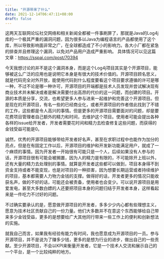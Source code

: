 ```yaml
---
title: "开源带来了什么"
date: 2021-12-14T06:47:11+08:00
draft: false
---
```


这两天互联网论坛社交网络和相关新闻全都被一件事刷屏了，那就是Java的Log4j库的一个极其严重的漏洞问题，因为很多以Java为编程语言的产品都使用了这个库，所以导致影响面非常之广，在全球都造成了不小的影响力。各大小厂都在紧急的排查并且修理这个漏洞，以免对产品用户造成严重影响。
具体情况可以见这篇文章：https://sspai.com/post/70394 

今天我想讨论的并不是这个漏洞本身，而是这个Log4j项目其实是个开源项目，能够被这么广泛的应用也是说明它本身是有很大的技术价值的。开源项目顾名思义，就是代码完全对外开放，能使用代码到什么程度要看这个项目要求遵循的许可是哪一种，不过不论是哪一种许可，开源项目的开端都是技术人员发现并尝试解决现有商业技术并未解决或者是解决需要付出高昂的代价的这一问题，而创建的项目。开源的本质是分享，交流，也希望更多人参与进来一起维护和完善这个开源项目。但是现在的开源项目，有名一些的已经商业化，或者开源项目的作者借此找到了不错的工作，这些都是令人高兴的事情。但是更多的开源项目需要面对的问题，却是要花费项目管理者自己额外的精力和时间，去维护这个项目。使用者可能会提出各种各样的issue给开发者，开发者需要花时间和精力去检查修复这些问题，而获得的金钱受益可能是0。

诚然，优秀的开源项目能够带给开发者好名声，甚至在求职过程中也能作为加分的亮点，但是在有固定工作以后，开源项目的维护和开发新功能满足用户，就成了一个麻烦的事情。因为开发者一开始很有可能只是一个人，后续如果没有人参与的话，开源项目很有可能会被搁置，因为人的精力是有限的，不可能除开上班以外，还有大量的精力去处理别的事情。就算是开发者这些都可以做到，项目本身得不到资金支持或者不能变现，也是对项目的一种损害，因为想要长期运营或者持续维护的项目，基本都需要人力物力金钱的支撑。做得好的话，开发者更多的情况只能收获名声，做的不好的话，可能还会被责备，使用者也会变少。可以说开源项目是用爱发电，甚至大多数白嫖的人还要把项目本身的问题归结于开发者本身，这样看起来是一件吃力不讨好的问题。

不过确实要承认的是，愿意做开源项目的开发者，多多少少内心都有些理想主义，愿意为技术社区贡献自己的一份力量。他们大多数并不在意这个东西能够给自己带来多少金钱受益，更多的是想要给广大其他同行带来一些工作上的便利和创新想法的实施。

就我自己而言，如果我有经验有能力有时间，我也愿意成为开源项目的一员。参与开源项目，并不是说为了赚多少钱，更多的是想为行业的进步，做出自己的一些贡献。至少开源项目，不会以KPI来衡量开发者，它是一个技术人交流和展示自己的一个平台，是一个比较纯粹的地方。